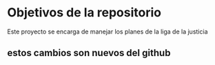 # Objetivos de la repositorio

Este proyecto se encarga de manejar los planes de la liga de la justicia


## estos cambios son nuevos del github
